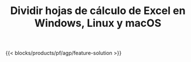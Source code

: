 ﻿---
title: Dividir hojas de cálculo de Excel en Windows, Linux y macOS 
url: /es/splitter
description: Aplicación gratuita y API para dividir archivos XLS, XLSX, XLSB, XLSM y ODS
---
{{< blocks/products/pf/agp/feature-solution >}} 